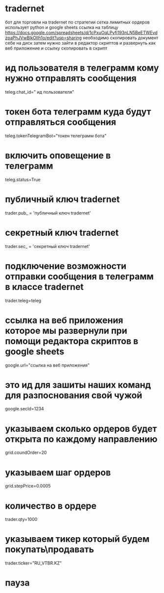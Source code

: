 # tradernet
бот для торговли на tradernet по стратегии сетка лимитных ордеров использует python и google sheets
ссылка на таблицу https://docs.google.com/spreadsheets/d/1cPxuOqLPyfi193nLN5BeETWEvdzpaPhJVwBlkOIlh1o/edit?usp=sharing
необходимо скопировать документ себе на диск затем нужно зайти в редактор скриптов и развернуть как веб приложение и ссылку скопировать в скрипт
# ид пользователя в телеграмм кому нужно отправлять сообщения
teleg.chat_id=" ид пользователя"
# токен бота телеграмм куда будут отправляться сообщения
teleg.tokenTelegramBot="токен телеграмм бота"
# включить оповещение в телеграмм
teleg.status=True 
# публичный ключ tradernet
trader.pub_ = 'публичный ключ tradernet'
# секретный ключ tradernet
trader.sec_ = 'секретный ключ tradernet'
# подключение возможности отправки сообщения в телеграмм в классе tradernet
trader.teleg=teleg
# ссылка на веб приложения которое мы развернули при помощи редактора скриптов в google sheets
google.url="ссылка на веб приложения"
# это ид для зашиты наших команд для разпоснования свой чужой 
google.secId=1234
# указываем сколько ордеров будет открыта по каждому направлению
grid.coundOrder=20
#  указываем шаг ордеров
grid.stepPrice=0.0005
# количество в ордере
trader.qty=1000
# указываем тикер который будем покупать\продавать
trader.ticker="RU_VTBR.KZ"
# пауза



